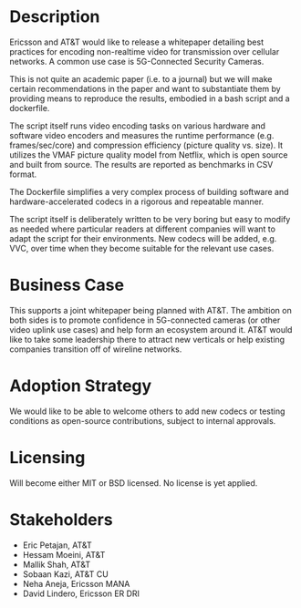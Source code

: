 # Description

Ericsson and AT&T would like to release a whitepaper detailing best practices
for encoding non-realtime video for transmission over cellular networks. A
common use case is 5G-Connected Security Cameras.

This is not quite an academic paper (i.e. to a journal) but we will make
certain recommendations in the paper and want to substantiate them by providing
means to reproduce the results, embodied in a bash script and a dockerfile.

The script itself runs video encoding tasks on various hardware and software
video encoders and measures the runtime performance (e.g. frames/sec/core) and
compression efficiency (picture quality vs. size). It utilizes the VMAF picture
quality model from Netflix, which is open source and built from source. The
results are reported as benchmarks in CSV format.

The Dockerfile simplifies a very complex process of building software and
hardware-accelerated codecs in a rigorous and repeatable manner.

The script itself is deliberately written to be very boring but easy to modify
as needed where particular readers at different companies will want to adapt
the script for their environments. New codecs will be added, e.g. VVC, over
time when they become suitable for the relevant use cases.

# Business Case
This supports a joint whitepaper being planned with AT&T. The ambition on
both sides is to promote confidence in 5G-connected cameras (or other
video uplink use cases) and help form an ecosystem around it. AT&T would
like to take some leadership there to attract new verticals or help
existing companies transition off of wireline networks.

# Adoption Strategy
We would like to be able to welcome others to add new codecs or testing conditions as open-source contributions, subject to internal approvals.

# Licensing
Will become either MIT or BSD licensed. No license is yet applied.

# Stakeholders
- Eric Petajan, AT&T
- Hessam Moeini, AT&T
- Mallik Shah, AT&T
- Sobaan Kazi, AT&T CU
- Neha Aneja, Ericsson MANA
- David Lindero, Ericsson ER DRI

